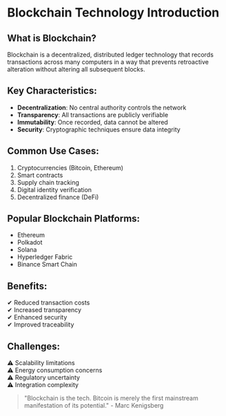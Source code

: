 # Blockchain Technology Introduction

## What is Blockchain?
Blockchain is a decentralized, distributed ledger technology that records transactions across many computers in a way that prevents retroactive alteration without altering all subsequent blocks.

## Key Characteristics:
- **Decentralization**: No central authority controls the network
- **Transparency**: All transactions are publicly verifiable
- **Immutability**: Once recorded, data cannot be altered
- **Security**: Cryptographic techniques ensure data integrity

## Common Use Cases:
1. Cryptocurrencies (Bitcoin, Ethereum)
2. Smart contracts
3. Supply chain tracking
4. Digital identity verification
5. Decentralized finance (DeFi)

## Popular Blockchain Platforms:
- Ethereum
- Polkadot
- Solana
- Hyperledger Fabric
- Binance Smart Chain

## Benefits:
✔ Reduced transaction costs  
✔ Increased transparency  
✔ Enhanced security  
✔ Improved traceability  

## Challenges:
⚠ Scalability limitations  
⚠ Energy consumption concerns  
⚠ Regulatory uncertainty  
⚠ Integration complexity  

> "Blockchain is the tech. Bitcoin is merely the first mainstream manifestation of its potential." - Marc Kenigsberg
